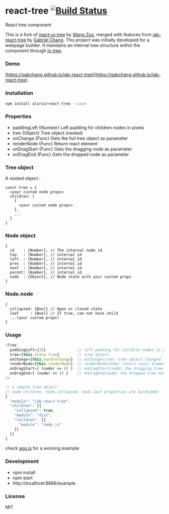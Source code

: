 # react-tree [![Build Status](https://travis-ci.org/gabchang/jab-react-tree.svg)](https://travis-ci.org/gabchang/jab-react-tree)
React tree component

This is a fork of [react-ui-tree](https://pqx.github.io/react-ui-tree) by [Wang Zuo](https://github.com/pqx), merged with features from [jab-react-tree](https://github.com/gabchang/jab-react-tree) by [Gabriel Chang](https://github.com/gabchang).
This project was initially developed for a webpage builder. It maintains an internal tree structure within the component through [js-tree](https://github.com/wangzuo/js-tree).

### Demo
[https://gabchang.github.io/jab-react-tree](https://gabchang.github.io/jab-react-tree)

### Installation
``` sh
npm install alarie/react-tree --save
```

### Properties

  * paddingLeft {Number}
    Left padding for children nodes in pixels
  * tree {Object}
    Tree object (nested)
  * onChange {Func}
    Gets the full tree object as parameter
  * renderNode {Func}
    Return react element
  * onDragStart {Func}
    Gets the dragging node as parameter
  * onDragEnd {Func}
    Gets the dropped node as parameter

### Tree object

A nested object :

```
const tree = {
  <your custom node props>
  children: [
    {
      <your custom node props>
    },
    ...
  ]
}
```

### Node object

```
{
  id    : {Number}, // The internal node id
  top   : {Number}, // internal id
  left  : {Number}, // internal id
  prev  : {Number}, // internal id
  next  : {Number}, // internal id
  parent: {Number}, // internal id
  node  : {Object}, // Node state with your custom props
}
```

### Node.node

```
{
  collapsed: {Bool} // Open or closed state
  leaf     : {Bool} // If true, can not have child
  ...(your custom props)
}
```

### Usage
``` javascript
<Tree
  paddingLeft={20}              // left padding for children nodes in pixels
  tree={this.state.tree}        // tree object
  onChange={this.handleChange}  // onChange(tree) tree object changed
  renderNode={this.renderNode}  // renderNode(node) return react element
  onDragStart={ (node) => () }  // onDragStart(node) the dragging tree node
  onDragEnd={ (node) => () }    // onDragEnd(node) the dropped tree node
/>

// a sample tree object
// node.children, node.collapsed, node.leaf properties are hardcoded
{
  "module": "jab-react-tree",
  "children": [{
    "collapsed": true,
    "module": "dist",
    "children": [{
      "module": "node.js"
    }]
  }]
}
```
check [app.js](https://github.com/alarie/react-tree/blob/master/example/app.js) for a working example

### Development
- npm install
- npm start
- http://localhost:8888/example

### License
MIT

